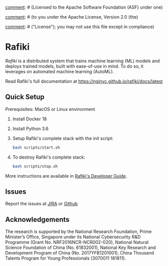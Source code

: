 
[comment]: # (Licensed to the Apache Software Foundation (ASF) under one)

[comment]: # (or more contributor license agreements.  See the NOTICE file)

[comment]: # (distributed with this work for additional information)

[comment]: # (regarding copyright ownership.  The ASF licenses this file)

[comment]: # (to you under the Apache License, Version 2.0 (the)

[comment]: # ("License"); you may not use this file except in compliance)

[comment]: # (with the License.  You may obtain a copy of the License at)

[comment]: # (http://www.apache.org/licenses/LICENSE-2.0)

[comment]: # (Unless required by applicable law or agreed to in writing,)

[comment]: # (software distributed under the License is distributed on an)

[comment]: # ("AS IS" BASIS, WITHOUT WARRANTIES OR CONDITIONS OF ANY)

[comment]: # (KIND, either express or implied.  See the License for the)

[comment]: # (specific language governing permissions and limitations)

[comment]: # (under the License.)

# Rafiki

*Rafiki* is a distributed system that trains machine learning (ML) models and deploys trained models, built with ease-of-use in mind. To do so, it leverages on automated machine learning (AutoML).

Read Rafiki's full documentation at https://nginyc.github.io/rafiki/docs/latest

## Quick Setup

Prerequisites: MacOS or Linux environment

1. Install Docker 18

2. Install Python 3.6

3. Setup Rafiki's complete stack with the init script:

    ```sh
    bash scripts/start.sh
    ```

4. To destroy Rafiki's complete stack:

    ```sh
    bash scripts/stop.sh
    ```

More instructions are available in [Rafiki's Developer Guide](https://nginyc.github.io/rafiki/docs/latest/docs/src/dev).


## Issues

Report the issues at [JIRA](https://issues.apache.org/jira/browse/SINGA) or [Github](https://github.com/nginyc/rafiki/issues)


## Acknowledgements

The research is supported by the National Research Foundation, Prime Minister’s Office, Singapore under its National Cybersecurity R\&D Programme (Grant No. NRF2016NCR-NCR002-020), National Natural Science Foundation of China (No. 61832001), National Key Research and Development Program of China  (No. 2017YFB1201001), China Thousand Talents Program for Young Professionals (3070011 181811).
